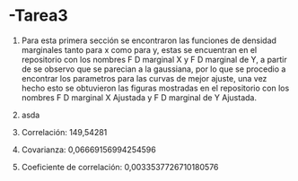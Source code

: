 # -Tarea3
1. Para esta primera sección se encontraron las funciones de densidad marginales tanto para x como para y, estas se encuentran en el repositorio con los nombres F D marginal X y F D marginal de Y, a partir de se observo que se parecian a la gaussiana, por lo que se procedio a encontrar los parametros para las curvas de mejor ajuste, una vez hecho esto se obtuvieron las figuras mostradas en el repositorio con los nombres F D marginal X Ajustada y F D marginal de Y Ajustada.

2. asda
3. Correlación: 149,54281
3. Covarianza: 0,06669156994254596 
3. Coeficiente de correlación: 0,0033537726710180576 
